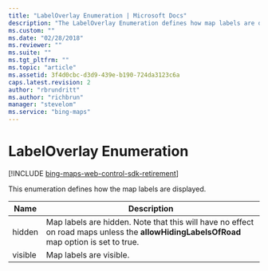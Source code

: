 ```yaml
---
title: "LabelOverlay Enumeration | Microsoft Docs"
description: "The LabelOverlay Enumeration defines how map labels are displayed."
ms.custom: ""
ms.date: "02/28/2018"
ms.reviewer: ""
ms.suite: ""
ms.tgt_pltfrm: ""
ms.topic: "article"
ms.assetid: 3f4d0cbc-d3d9-439e-b190-724da3123c6a
caps.latest.revision: 2
author: "rbrundritt"
ms.author: "richbrun"
manager: "stevelom"
ms.service: "bing-maps"
---
```


# LabelOverlay Enumeration

[!INCLUDE [bing-maps-web-control-sdk-retirement](../../includes/bing-maps-web-control-sdk-retirement.md)]

This enumeration defines how the map labels are displayed.

| Name | Description      |
|----------|-------------------|
| hidden   | Map labels are hidden. Note that this will have no effect on road maps unless the **allowHidingLabelsOfRoad** map option is set to true. |
| visible  | Map labels are visible.    |
